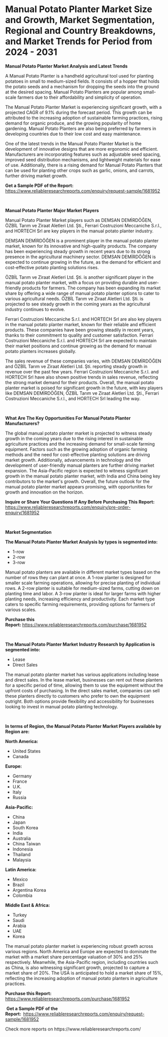 <p><h1>Manual Potato Planter Market Size and Growth, Market Segmentation, Regional and Country Breakdowns, and Market Trends for Period from 2024 -  2031</h1></p><p><strong>Manual Potato Planter Market Analysis and Latest Trends</strong></p>
<p><p>A Manual Potato Planter is a handheld agricultural tool used for planting potatoes in small to medium-sized fields. It consists of a hopper that holds the potato seeds and a mechanism for dropping the seeds into the ground at the desired spacing. Manual Potato Planters are popular among small-scale farmers due to their affordability and simplicity of operation.</p><p>The Manual Potato Planter Market is experiencing significant growth, with a projected CAGR of 9.1% during the forecast period. This growth can be attributed to the increasing adoption of sustainable farming practices, rising demand for organic produce, and the growing popularity of home gardening. Manual Potato Planters are also being preferred by farmers in developing countries due to their low cost and easy maintenance.</p><p>One of the latest trends in the Manual Potato Planter Market is the development of innovative designs that are more ergonomic and efficient. Manufacturers are incorporating features such as adjustable seed spacing, improved seed distribution mechanisms, and lightweight materials for ease of use. Additionally, there is a rising demand for Manual Potato Planters that can be used for planting other crops such as garlic, onions, and carrots, further driving market growth.</p></p>
<p><strong>Get a Sample PDF of the Report:&nbsp;</strong> <a href="https://www.reliableresearchreports.com/enquiry/request-sample/1681952">https://www.reliableresearchreports.com/enquiry/request-sample/1681952</a></p>
<p>&nbsp;</p>
<p><strong>Manual Potato Planter Major Market Players</strong></p>
<p><p>Manual Potato Planter Market players such as DEMSAN DEMİRDÖĞEN, ÖZBİL Tarım ve Ziraat Aletleri Ltd. Şti., Ferrari Costruzioni Meccaniche S.r.l., and HORTECH Srl are key players in the manual potato planter industry. </p><p>DEMSAN DEMİRDÖĞEN is a prominent player in the manual potato planter market, known for its innovative and high-quality products. The company has been experiencing steady growth in recent years due to its strong presence in the agricultural machinery sector. DEMSAN DEMİRDÖĞEN is expected to continue growing in the future, as the demand for efficient and cost-effective potato planting solutions rises.</p><p>ÖZBİL Tarım ve Ziraat Aletleri Ltd. Şti. is another significant player in the manual potato planter market, with a focus on providing durable and user-friendly products for farmers. The company has been expanding its market share by offering a wide range of manual potato planter options to cater to various agricultural needs. ÖZBİL Tarım ve Ziraat Aletleri Ltd. Şti. is projected to see steady growth in the coming years as the agricultural industry continues to evolve.</p><p>Ferrari Costruzioni Meccaniche S.r.l. and HORTECH Srl are also key players in the manual potato planter market, known for their reliable and efficient products. These companies have been growing steadily in recent years, thanks to their commitment to quality and customer satisfaction. Ferrari Costruzioni Meccaniche S.r.l. and HORTECH Srl are expected to maintain their market positions and continue growing as the demand for manual potato planters increases globally.</p><p>The sales revenue of these companies varies, with DEMSAN DEMİRDÖĞEN and ÖZBİL Tarım ve Ziraat Aletleri Ltd. Şti. reporting steady growth in revenue over the past few years. Ferrari Costruzioni Meccaniche S.r.l. and HORTECH Srl have also shown positive trends in sales revenue, reflecting the strong market demand for their products. Overall, the manual potato planter market is poised for significant growth in the future, with key players like DEMSAN DEMİRDÖĞEN, ÖZBİL Tarım ve Ziraat Aletleri Ltd. Şti., Ferrari Costruzioni Meccaniche S.r.l., and HORTECH Srl leading the way.</p></p>
<p>&nbsp;</p>
<p><strong>What Are The Key Opportunities For Manual Potato Planter Manufacturers?</strong></p>
<p><p>The global manual potato planter market is projected to witness steady growth in the coming years due to the rising interest in sustainable agriculture practices and the increasing demand for small-scale farming equipment. Factors such as the growing adoption of organic farming methods and the need for cost-effective planting solutions are driving market growth. Additionally, advancements in technology and the development of user-friendly manual planters are further driving market expansion. The Asia-Pacific region is expected to witness significant growth in the manual potato planter market, with India and China being key contributors to the market's growth. Overall, the future outlook for the manual potato planter market appears promising, with opportunities for growth and innovation on the horizon.</p></p>
<p><strong>Inquire or Share Your Questions If Any Before Purchasing This Report:</strong> <a href="https://www.reliableresearchreports.com/enquiry/pre-order-enquiry/1681952">https://www.reliableresearchreports.com/enquiry/pre-order-enquiry/1681952</a></p>
<p>&nbsp;</p>
<p><strong>Market Segmentation</strong></p>
<p><strong>The Manual Potato Planter Market Analysis by types is segmented into:</strong></p>
<p><ul><li>1-row</li><li>2-row</li><li>3-row</li></ul></p>
<p><p>Manual potato planters are available in different market types based on the number of rows they can plant at once. A 1-row planter is designed for smaller scale farming operations, allowing for precise planting of individual rows. A 2-row planter is suitable for medium-sized farms, cutting down on planting time and labor. A 3-row planter is ideal for larger farms with higher planting needs, increasing efficiency and productivity. Each market type caters to specific farming requirements, providing options for farmers of various scales.</p></p>
<p><strong>Purchase this Report:&nbsp;</strong><a href="https://www.reliableresearchreports.com/purchase/1681952">https://www.reliableresearchreports.com/purchase/1681952</a></p>
<p>&nbsp;</p>
<p><strong>The Manual Potato Planter Market Industry Research by Application is segmented into:</strong></p>
<p><ul><li>Lease</li><li>Direct Sales</li></ul></p>
<p><p>The manual potato planter market has various applications including lease and direct sales. In the lease market, businesses can rent out these planters for a specific period of time, allowing them to use the equipment without the upfront costs of purchasing. In the direct sales market, companies can sell these planters directly to customers who prefer to own the equipment outright. Both options provide flexibility and accessibility for businesses looking to invest in manual potato planting technology.</p></p>
<p>&nbsp;</p>
<p><strong>In terms of Region, the Manual Potato Planter Market Players available by Region are:</strong></p>
<p>
    <p> <strong> North America: </strong>
        <ul>
            <li>United States</li>
            <li>Canada</li>
        </ul>
        </p> 
    <p> <strong> Europe: </strong>
        <ul>
            <li>Germany</li>
            <li>France</li>
            <li>U.K.</li>
            <li>Italy</li>
            <li>Russia</li>
        </ul>
        </p> 
    <p> <strong> Asia-Pacific: </strong>
        <ul>
            <li>China</li>
            <li>Japan</li>
            <li>South Korea</li>
            <li>India</li>
            <li>Australia</li>
            <li>China Taiwan</li>
            <li>Indonesia</li>
            <li>Thailand</li>
            <li>Malaysia</li>
        </ul>
        </p> 
    <p> <strong> Latin America: </strong>
        <ul>
            <li>Mexico</li>
            <li>Brazil</li>
            <li>Argentina Korea</li>
            <li>Colombia</li>
        </ul>
        </p> 
    <p> <strong> Middle East & Africa: </strong>
        <ul>
            <li>Turkey</li>
            <li>Saudi</li>
            <li>Arabia</li>
            <li>UAE</li>
            <li>Korea</li>
        </ul>
    </p>
    </p>
<p><p>The manual potato planter market is experiencing robust growth across various regions. North America and Europe are expected to dominate the market with a market share percentage valuation of 30% and 25% respectively. Meanwhile, the Asia-Pacific region, including countries such as China, is also witnessing significant growth, projected to capture a market share of 20%. The USA is anticipated to hold a market share of 15%, reflecting the increasing adoption of manual potato planters in agriculture practices.</p></p>
<p><strong>Purchase this Report: </strong><a href="https://www.reliableresearchreports.com/purchase/1681952">https://www.reliableresearchreports.com/purchase/1681952</a></p>
<p>&nbsp;<strong>Get a Sample PDF of the Report:&nbsp;&nbsp;</strong><a href="https://www.reliableresearchreports.com/enquiry/request-sample/1681952">https://www.reliableresearchreports.com/enquiry/request-sample/1681952</a></p>
<p><strong></strong></p>
<p>Check more reports on https://www.reliableresearchreports.com/</p>